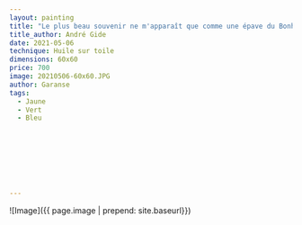 ```yaml
---
layout: painting
title: "Le plus beau souvenir ne m'apparaît que comme une épave du Bonheur."                     
title_author: André Gide                                        
date: 2021-05-06
technique: Huile sur toile 
dimensions: 60x60
price: 700
image: 20210506-60x60.JPG
author: Garanse
tags:
  - Jaune
  - Vert
  - Bleu
  
  
  
  
  
  
  
  
---
```

![Image]({{ page.image | prepend: site.baseurl}})

